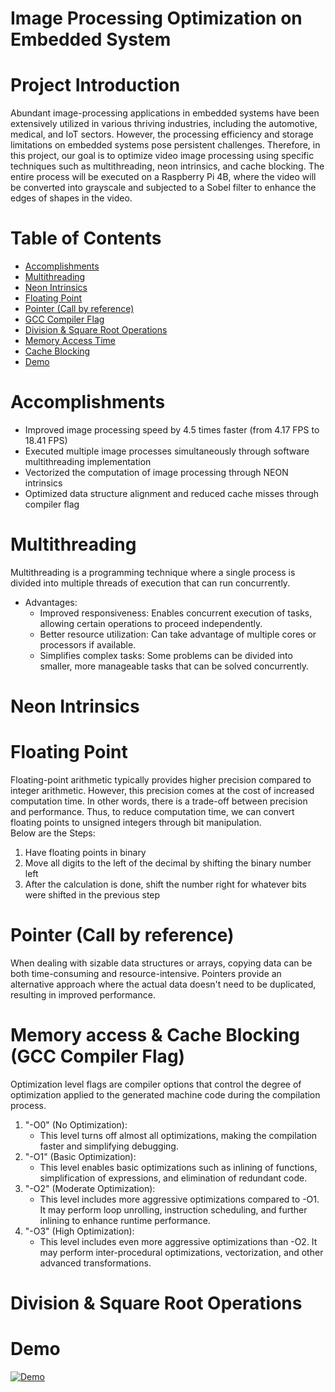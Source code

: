 # Image Processing Optimization on Embedded System

# Project Introduction
Abundant image-processing applications in embedded systems have been extensively utilized in various thriving industries, including the automotive, medical, and IoT sectors. 
However, the processing efficiency and storage limitations on embedded systems pose persistent challenges. 
Therefore, in this project, our goal is to optimize video image processing using specific techniques such as multithreading, neon intrinsics, and cache blocking. 
The entire process will be executed on a Raspberry Pi 4B, where the video will be converted into grayscale and subjected to a Sobel filter to enhance the edges of shapes in the video. <br />

# Table of Contents
* [Accomplishments](#accomplishments)
* [Multithreading](#Multithreading)
* [Neon Intrinsics](#Neon-Intrinsics)
* [Floating Point](#Floating-Point)
* [Pointer (Call by reference)](#pointer-call-by-reference)
* [GCC Compiler Flag](#GCC-Compiler-Flag)
* [Division & Square Root Operations](#Division--Square-Root-Operations)
* [Memory Access Time](#Memory-Access-Time)
* [Cache Blocking](#Cache-Blocking)
* [Demo](#Demo)

# Accomplishments
* Improved image processing speed by 4.5 times faster (from 4.17 FPS to 18.41 FPS)
* Executed multiple image processes simultaneously through software multithreading implementation
* Vectorized the computation of image processing through NEON intrinsics
* Optimized data structure alignment and reduced cache misses through compiler flag

# Multithreading
Multithreading is a programming technique where a single process is divided into multiple threads of execution that can run concurrently.
* Advantages:
  * Improved responsiveness: Enables concurrent execution of tasks, allowing certain operations to proceed independently.
  * Better resource utilization: Can take advantage of multiple cores or processors if available.
  * Simplifies complex tasks: Some problems can be divided into smaller, more manageable tasks that can be solved concurrently.

# Neon Intrinsics

# Floating Point
  Floating-point arithmetic typically provides higher precision compared to integer arithmetic. However, this precision comes at the cost of increased computation time.
  In other words, there is a trade-off between precision and performance. Thus, to reduce computation time, we can convert floating points to unsigned integers through bit manipulation. <br />
  Below are the Steps:<br />
1. Have floating points in binary
2. Move all digits to the left of the decimal by shifting the binary number left
3. After the calculation is done, shift the number right for whatever bits were shifted in the previous step

# Pointer (Call by reference)
When dealing with sizable data structures or arrays, copying data can be both time-consuming and resource-intensive. Pointers provide an alternative approach where the actual data doesn't need to be duplicated, resulting in improved performance. <br />

# Memory access & Cache Blocking (GCC Compiler Flag)
Optimization level flags are compiler options that control the degree of optimization applied to the generated machine code during the compilation process. <br />
1. "-O0" (No Optimization):<br />
   * This level turns off almost all optimizations, making the compilation faster and simplifying debugging.<br />
2. "-O1" (Basic Optimization):<br />
   * This level enables basic optimizations such as inlining of functions, simplification of expressions, and elimination of redundant code.<br />
3. "-O2" (Moderate Optimization):<br />
   * This level includes more aggressive optimizations compared to -O1. It may perform loop unrolling, instruction scheduling, and further inlining to enhance runtime performance.<br />
4. "-O3" (High Optimization):<br />
   * This level includes even more aggressive optimizations than -O2. It may perform inter-procedural optimizations, vectorization, and other advanced transformations. <br />
   
# Division & Square Root Operations

# Demo
[![Demo](https://img.youtube.com/vi/lZQGizsCtnY/0.jpg)](https://youtu.be/lZQGizsCtnY)
